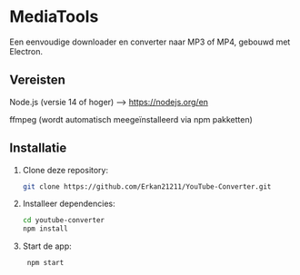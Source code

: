 # MediaTools

Een eenvoudige downloader en converter naar MP3 of MP4, gebouwd met Electron.

## Vereisten
Node.js (versie 14 of hoger) --> https://nodejs.org/en

ffmpeg (wordt automatisch meegeïnstalleerd via npm pakketten)

## Installatie

1. Clone deze repository:
   ```bash
   git clone https://github.com/Erkan21211/YouTube-Converter.git

2. Installeer dependencies:
    ```bash
    cd youtube-converter
    npm install

3. Start de app:
    ```bash
     npm start
